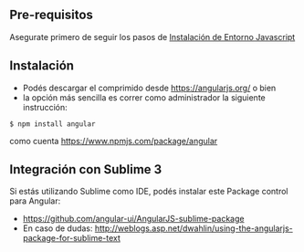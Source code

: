 Pre-requisitos
--------------

Asegurate primero de seguir los pasos de [Instalación de Entorno Javascript](instalacion-de-entorno-javascript.md)

Instalación
-----------

-   Podés descargar el comprimido desde <https://angularjs.org/> o bien
-   la opción más sencilla es correr como administrador la siguiente instrucción:

`$ npm install angular`

como cuenta <https://www.npmjs.com/package/angular>

Integración con Sublime 3
-------------------------

Si estás utilizando Sublime como IDE, podés instalar este Package control para Angular:

-   <https://github.com/angular-ui/AngularJS-sublime-package>
-   En caso de dudas: <http://weblogs.asp.net/dwahlin/using-the-angularjs-package-for-sublime-text>


